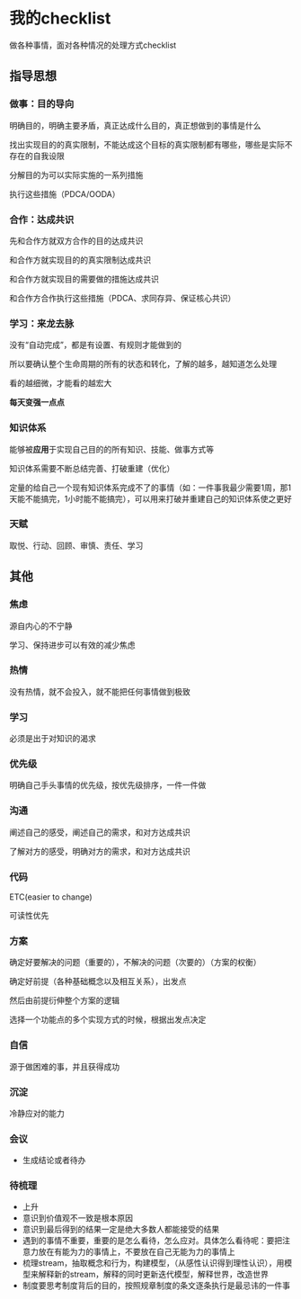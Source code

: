 # 我的checklist

做各种事情，面对各种情况的处理方式checklist

## 指导思想

### 做事：目的导向

明确目的，明确主要矛盾，真正达成什么目的，真正想做到的事情是什么

找出实现目的的真实限制，不能达成这个目标的真实限制都有哪些，哪些是实际不存在的自我设限

分解目的为可以实际实施的一系列措施

执行这些措施（PDCA/OODA）



### 合作：达成共识

先和合作方就双方合作的目的达成共识

和合作方就实现目的的真实限制达成共识

和合作方就实现目的需要做的措施达成共识

和合作方合作执行这些措施（PDCA、求同存异、保证核心共识）



### 学习：来龙去脉

没有“自动完成”，都是有设置、有规则才能做到的

所以要确认整个生命周期的所有的状态和转化，了解的越多，越知道怎么处理

看的越细微，才能看的越宏大

**每天变强一点点**



### 知识体系

能够被**应用**于实现自己目的的所有知识、技能、做事方式等

知识体系需要不断总结完善、打破重建（优化）

定量的给自己一个现有知识体系完成不了的事情（如：一件事我最少需要1周，那1天能不能搞完，1小时能不能搞完），可以用来打破并重建自己的知识体系使之更好



### 天赋

取悦、行动、回顾、审慎、责任、学习



## 其他

### 焦虑

源自内心的不宁静

学习、保持进步可以有效的减少焦虑



### 热情

没有热情，就不会投入，就不能把任何事情做到极致



### 学习

必须是出于对知识的渴求



### 优先级

明确自己手头事情的优先级，按优先级排序，一件一件做



### 沟通

阐述自己的感受，阐述自己的需求，和对方达成共识

了解对方的感受，明确对方的需求，和对方达成共识



### 代码

ETC(easier to change)

可读性优先



### 方案

确定好要解决的问题（重要的），不解决的问题（次要的）（方案的权衡）

确定好前提（各种基础概念以及相互关系），出发点

然后由前提衍伸整个方案的逻辑

选择一个功能点的多个实现方式的时候，根据出发点决定



### 自信

源于做困难的事，并且获得成功



### 沉淀

冷静应对的能力



### 会议

- 生成结论或者待办




### 待梳理
- 上升
- 意识到价值观不一致是根本原因
- 意识到最后得到的结果一定是绝大多数人都能接受的结果
- 遇到的事情不重要，重要的是怎么看待，怎么应对。具体怎么看待呢：要把注意力放在有能为力的事情上，不要放在自己无能为力的事情上
- 梳理stream，抽取概念和行为，构建模型，（从感性认识得到理性认识），用模型来解释新的stream，解释的同时更新迭代模型，解释世界，改造世界
- 制度要思考制度背后的目的，按照规章制度的条文逐条执行是最忌讳的一件事






























































